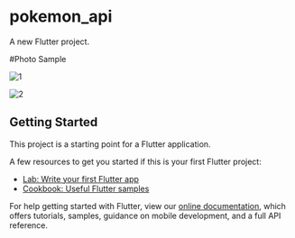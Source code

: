 # pokemon_api

A new Flutter project.

#Photo Sample

![1](https://user-images.githubusercontent.com/69432186/146532339-43e2e744-1a5a-4881-b2a4-975e5456c5a2.png)

![2](https://user-images.githubusercontent.com/69432186/146532375-0e208e09-08f1-403e-bb92-23fb645495f7.png)





## Getting Started

This project is a starting point for a Flutter application.

A few resources to get you started if this is your first Flutter project:

- [Lab: Write your first Flutter app](https://flutter.dev/docs/get-started/codelab)
- [Cookbook: Useful Flutter samples](https://flutter.dev/docs/cookbook)

For help getting started with Flutter, view our
[online documentation](https://flutter.dev/docs), which offers tutorials,
samples, guidance on mobile development, and a full API reference.



